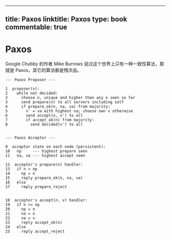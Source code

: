 
---
title: Paxos
linktitle: Paxos
type: book
commentable: true
---

# Paxos

Google Chubby 的作者 Mike Burrows 说过这个世界上只有一种一致性算法，那就是 Paxos，其它的算法都是残次品。

```
--- Paxos Proposer ---

1  proposer(v):
2    while not decided:
2      choose n, unique and higher than any n seen so far
3      send prepare(n) to all servers including self
4      if prepare_ok(n, na, va) from majority:
5        v' = va with highest na; choose own v otherwise
6        send accept(n, v') to all
7        if accept_ok(n) from majority:
8          send decided(v') to all


--- Paxos Acceptor ---

9  acceptor state on each node (persistent):
10   np     --- highest prepare seen
11   na, va --- highest accept seen

12  acceptor's prepare(n) handler:
13   if n > np
14     np = n
15     reply prepare_ok(n, na, va)
16   else
17     reply prepare_reject


18  acceptor's accept(n, v) handler:
19   if n >= np
20     np = n
21     na = n
22     va = v
23     reply accept_ok(n)
24   else
25     reply accept_reject

```

    